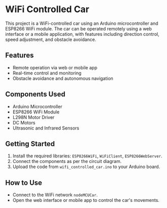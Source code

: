 # WiFi Controlled Car

This project is a WiFi-controlled car using an Arduino microcontroller and ESP8266 WiFi module. The car can be operated remotely using a web interface or a mobile application, with features including direction control, speed adjustment, and obstacle avoidance.

## Features
- Remote operation via web or mobile app
- Real-time control and monitoring
- Obstacle avoidance and autonomous navigation

## Components Used
- Arduino Microcontroller
- ESP8266 WiFi Module
- L298N Motor Driver
- DC Motors
- Ultrasonic and Infrared Sensors

## Getting Started
1. Install the required libraries: `ESP8266WiFi`, `WiFiClient`, `ESP8266WebServer`.
2. Connect the components as per the circuit diagram.
3. Upload the code from `wifi_controlled_car.ino` to your Arduino board.

## How to Use
- Connect to the WiFi network `nodeMCUCar`.
- Open the web interface or mobile app to control the car's movements.


